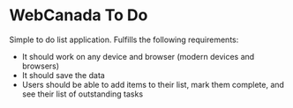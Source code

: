 # WebCanada To Do

Simple to do list application.  Fulfills the following requirements: 

- It should work on any device and browser (modern devices and browsers)
- It should save the data
- Users should be able to add items to their list, mark them complete, and see their list of outstanding tasks